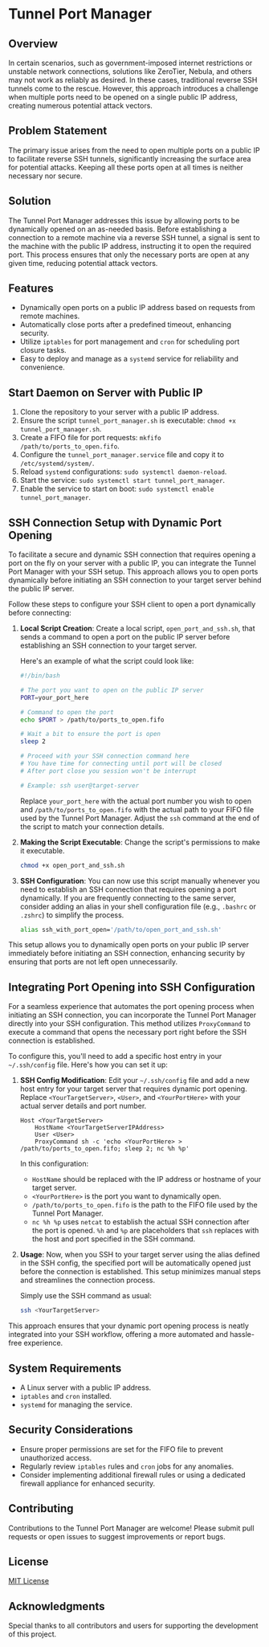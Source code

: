 # Tunnel Port Manager

## Overview

In certain scenarios, such as government-imposed internet restrictions or unstable network connections, solutions like ZeroTier, Nebula, and others may not work as reliably as desired. In these cases, traditional reverse SSH tunnels come to the rescue. However, this approach introduces a challenge when multiple ports need to be opened on a single public IP address, creating numerous potential attack vectors.

## Problem Statement

The primary issue arises from the need to open multiple ports on a public IP to facilitate reverse SSH tunnels, significantly increasing the surface area for potential attacks. Keeping all these ports open at all times is neither necessary nor secure.

## Solution

The Tunnel Port Manager addresses this issue by allowing ports to be dynamically opened on an as-needed basis. Before establishing a connection to a remote machine via a reverse SSH tunnel, a signal is sent to the machine with the public IP address, instructing it to open the required port. This process ensures that only the necessary ports are open at any given time, reducing potential attack vectors.

## Features

- Dynamically open ports on a public IP address based on requests from remote machines.
- Automatically close ports after a predefined timeout, enhancing security.
- Utilize `iptables` for port management and `cron` for scheduling port closure tasks.
- Easy to deploy and manage as a `systemd` service for reliability and convenience.

## Start Daemon on Server with Public IP

1. Clone the repository to your server with a public IP address.
2. Ensure the script `tunnel_port_manager.sh` is executable: `chmod +x tunnel_port_manager.sh`.
3. Create a FIFO file for port requests: `mkfifo /path/to/ports_to_open.fifo`.
4. Configure the `tunnel_port_manager.service` file and copy it to `/etc/systemd/system/`.
5. Reload `systemd` configurations: `sudo systemctl daemon-reload`.
6. Start the service: `sudo systemctl start tunnel_port_manager`.
7. Enable the service to start on boot: `sudo systemctl enable tunnel_port_manager`.

## SSH Connection Setup with Dynamic Port Opening

To facilitate a secure and dynamic SSH connection that requires opening a port on the fly on your server with a public IP, you can integrate the Tunnel Port Manager with your SSH setup. This approach allows you to open ports dynamically before initiating an SSH connection to your target server behind the public IP server.

Follow these steps to configure your SSH client to open a port dynamically before connecting:

1. **Local Script Creation**: Create a local script, `open_port_and_ssh.sh`, that sends a command to open a port on the public IP server before establishing an SSH connection to your target server.

    Here's an example of what the script could look like:

    ```bash
    #!/bin/bash

    # The port you want to open on the public IP server
    PORT=your_port_here

    # Command to open the port
    echo $PORT > /path/to/ports_to_open.fifo

    # Wait a bit to ensure the port is open
    sleep 2

    # Proceed with your SSH connection command here
    # You have time for connecting until port will be closed
    # After port close you session won't be interrupt
    
    # Example: ssh user@target-server
    ```

    Replace `your_port_here` with the actual port number you wish to open and `/path/to/ports_to_open.fifo` with the actual path to your FIFO file used by the Tunnel Port Manager. Adjust the `ssh` command at the end of the script to match your connection details.

2. **Making the Script Executable**: Change the script's permissions to make it executable.

    ```bash
    chmod +x open_port_and_ssh.sh
    ```

3. **SSH Configuration**: You can now use this script manually whenever you need to establish an SSH connection that requires opening a port dynamically. If you are frequently connecting to the same server, consider adding an alias in your shell configuration file (e.g., `.bashrc` or `.zshrc`) to simplify the process.

    ```bash
    alias ssh_with_port_open='/path/to/open_port_and_ssh.sh'
    ```

This setup allows you to dynamically open ports on your public IP server immediately before initiating an SSH connection, enhancing security by ensuring that ports are not left open unnecessarily.

## Integrating Port Opening into SSH Configuration

For a seamless experience that automates the port opening process when initiating an SSH connection, you can incorporate the Tunnel Port Manager directly into your SSH configuration. This method utilizes `ProxyCommand` to execute a command that opens the necessary port right before the SSH connection is established.

To configure this, you'll need to add a specific host entry in your `~/.ssh/config` file. Here's how you can set it up:

1. **SSH Config Modification**: Edit your `~/.ssh/config` file and add a new host entry for your target server that requires dynamic port opening. Replace `<YourTargetServer>`, `<User>`, and `<YourPortHere>` with your actual server details and port number.

    ```ssh
    Host <YourTargetServer>
        HostName <YourTargetServerIPAddress>
        User <User>
        ProxyCommand sh -c 'echo <YourPortHere> > /path/to/ports_to_open.fifo; sleep 2; nc %h %p'
    ```

    In this configuration:
    - `HostName` should be replaced with the IP address or hostname of your target server.
    - `<YourPortHere>` is the port you want to dynamically open.
    - `/path/to/ports_to_open.fifo` is the path to the FIFO file used by the Tunnel Port Manager.
    - `nc %h %p` uses `netcat` to establish the actual SSH connection after the port is opened. `%h` and `%p` are placeholders that `ssh` replaces with the host and port specified in the SSH command.

2. **Usage**: Now, when you SSH to your target server using the alias defined in the SSH config, the specified port will be automatically opened just before the connection is established. This setup minimizes manual steps and streamlines the connection process.

    Simply use the SSH command as usual:

    ```bash
    ssh <YourTargetServer>
    ```

This approach ensures that your dynamic port opening process is neatly integrated into your SSH workflow, offering a more automated and hassle-free experience.

## System Requirements

- A Linux server with a public IP address.
- `iptables` and `cron` installed.
- `systemd` for managing the service.

## Security Considerations

- Ensure proper permissions are set for the FIFO file to prevent unauthorized access.
- Regularly review `iptables` rules and `cron` jobs for any anomalies.
- Consider implementing additional firewall rules or using a dedicated firewall appliance for enhanced security.

## Contributing

Contributions to the Tunnel Port Manager are welcome! Please submit pull requests or open issues to suggest improvements or report bugs.

## License

[MIT License](LICENSE)

## Acknowledgments

Special thanks to all contributors and users for supporting the development of this project.
